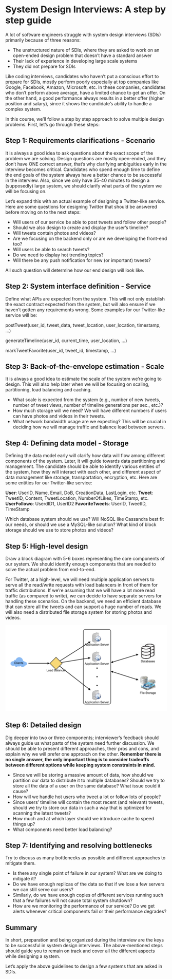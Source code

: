 # System Design Interviews: A step by step guide
A lot of software engineers struggle with system design interviews (SDIs) primarily because of three reasons:

- The unstructured nature of SDIs, where they are asked to work on an open-ended design problem that doesn’t have a standard answer
- Their lack of experience in developing large scale systems
- They did not prepare for SDIs

Like coding interviews, candidates who haven’t put a conscious effort to prepare for SDIs, mostly perform poorly especially at top companies like Google, Facebook, Amazon, Microsoft, etc. In these companies, candidates who don’t perform above average, have a limited chance to get an offer. On the other hand, a good performance always results in a better offer (higher position and salary), since it shows the candidate’s ability to handle a complex system.

In this course, we’ll follow a step by step approach to solve multiple design problems. First, let’s go through these steps:

## Step 1: Requirements clarifications - Scenario
It is always a good idea to ask questions about the exact scope of the problem we are solving. Design questions are mostly open-ended, and they don’t have ONE correct answer, that’s why clarifying ambiguities early in the interview becomes critical. Candidates who spend enough time to define the end goals of the system always have a better chance to be successful in the interview. Also, since we only have 35-40 minutes to design a (supposedly) large system, we should clarify what parts of the system we will be focusing on.

Let’s expand this with an actual example of designing a Twitter-like service. Here are some questions for designing Twitter that should be answered before moving on to the next steps:

- Will users of our service be able to post tweets and follow other people?
- Should we also design to create and display the user’s timeline?
- Will tweets contain photos and videos?
- Are we focusing on the backend only or are we developing the front-end too?
- Will users be able to search tweets?
- Do we need to display hot trending topics?
- Will there be any push notification for new (or important) tweets?

All such question will determine how our end design will look like.

## Step 2: System interface definition - Service
Define what APIs are expected from the system. This will not only establish the exact contract expected from the system, but will also ensure if we haven’t gotten any requirements wrong. Some examples for our Twitter-like service will be:

postTweet(user_id, tweet_data, tweet_location, user_location, timestamp, …)

generateTimeline(user_id, current_time, user_location, …)

markTweetFavorite(user_id, tweet_id, timestamp, …)

## Step 3: Back-of-the-envelope estimation - Scale
It is always a good idea to estimate the scale of the system we’re going to design. This will also help later when we will be focusing on scaling, partitioning, load balancing and caching.

- What scale is expected from the system (e.g., number of new tweets, number of tweet views, number of timeline generations per sec., etc.)?
- How much storage will we need? We will have different numbers if users can have photos and videos in their tweets.
- What network bandwidth usage are we expecting? This will be crucial in deciding how we will manage traffic and balance load between servers.

## Step 4: Defining data model - Storage
Defining the data model early will clarify how data will flow among different components of the system. Later, it will guide towards data partitioning and management. The candidate should be able to identify various entities of the system, how they will interact with each other, and different aspect of data management like storage, transportation, encryption, etc. Here are some entities for our Twitter-like service:

**User**: UserID, Name, Email, DoB, CreationData, LastLogin, etc.
**Tweet**: TweetID, Content, TweetLocation, NumberOfLikes, TimeStamp, etc.
**UserFollowo**: UserdID1, UserID2
**FavoriteTweets**: UserID, TweetID, TimeStamp

Which database system should we use? Will NoSQL like Cassandra best fit our needs, or should we use a MySQL-like solution? What kind of block storage should we use to store photos and videos?

## Step 5: High-level design
Draw a block diagram with 5-6 boxes representing the core components of our system. We should identify enough components that are needed to solve the actual problem from end-to-end.

For Twitter, at a high-level, we will need multiple application servers to serve all the read/write requests with load balancers in front of them for traffic distributions. If we’re assuming that we will have a lot more read traffic (as compared to write), we can decide to have separate servers for handling these scenarios. On the backend, we need an efficient database that can store all the tweets and can support a huge number of reads. We will also need a distributed file storage system for storing photos and videos.

![alt text](https://github.com/rcpenny/interviews/blob/master/design/sys-design/static/guide.png)

## Step 6: Detailed design
Dig deeper into two or three components; interviewer’s feedback should always guide us what parts of the system need further discussion. We should be able to present different approaches, their pros and cons, and explain why we will prefer one approach on the other. **Remember there is no single answer, the only important thing is to consider tradeoffs between different options while keeping system constraints in mind.**

- Since we will be storing a massive amount of data, how should we partition our data to distribute it to multiple databases? Should we try to store all the data of a user on the same database? What issue could it cause?
- How will we handle hot users who tweet a lot or follow lots of people?
- Since users’ timeline will contain the most recent (and relevant) tweets, should we try to store our data in  such a way that is optimized for scanning the latest tweets?
- How much and at which layer should we introduce cache to speed things up?
- What components need better load balancing?

## Step 7: Identifying and resolving bottlenecks
Try to discuss as many bottlenecks as possible and different approaches to mitigate them.

- Is there any single point of failure in our system? What are we doing to mitigate it?
- Do we have enough replicas of the data so that if we lose a few servers we can still serve our users?
- Similarly, do we have enough copies of different services running such that a few failures will not cause total system shutdown?
- How are we monitoring the performance of our service? Do we get alerts whenever critical components fail or their performance degrades?

## Summary
In short, preparation and being organized during the interview are the keys to be successful in system design interviews. The above-mentioned steps should guide you to remain on track and cover all the different aspects while designing a system.

Let’s apply the above guidelines to design a few systems that are asked in SDIs.

